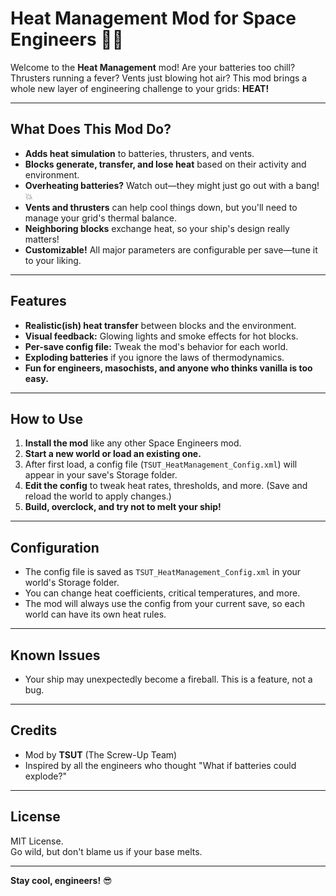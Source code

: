 # Heat Management Mod for Space Engineers 🚀🔥

Welcome to the **Heat Management** mod!
Are your batteries too chill? Thrusters running a fever? Vents just blowing hot air?
This mod brings a whole new layer of engineering challenge to your grids: **HEAT!**

---

## What Does This Mod Do?

- **Adds heat simulation** to batteries, thrusters, and vents.
- **Blocks generate, transfer, and lose heat** based on their activity and environment.
- **Overheating batteries?** Watch out—they might just go out with a bang! 💥
- **Vents and thrusters** can help cool things down, but you'll need to manage your grid's thermal balance.
- **Neighboring blocks** exchange heat, so your ship's design really matters!
- **Customizable!** All major parameters are configurable per save—tune it to your liking.

---

## Features

- **Realistic(ish) heat transfer** between blocks and the environment.
- **Visual feedback:** Glowing lights and smoke effects for hot blocks.
- **Per-save config file:** Tweak the mod's behavior for each world.
- **Exploding batteries** if you ignore the laws of thermodynamics.  
- **Fun for engineers, masochists, and anyone who thinks vanilla is too easy.**

---

## How to Use

1. **Install the mod** like any other Space Engineers mod.
2. **Start a new world or load an existing one.**
3. After first load, a config file (`TSUT_HeatManagement_Config.xml`) will appear in your save's Storage folder.
4. **Edit the config** to tweak heat rates, thresholds, and more. (Save and reload the world to apply changes.)
5. **Build, overclock, and try not to melt your ship!**

---

## Configuration

- The config file is saved as `TSUT_HeatManagement_Config.xml` in your world's Storage folder.
- You can change heat coefficients, critical temperatures, and more.
- The mod will always use the config from your current save, so each world can have its own heat rules.

---

## Known Issues

- Your ship may unexpectedly become a fireball. This is a feature, not a bug.

---

## Credits

- Mod by **TSUT** (The Screw-Up Team)
- Inspired by all the engineers who thought "What if batteries could explode?"

---

## License

MIT License.  
Go wild, but don't blame us if your base melts.

---

**Stay cool, engineers!** 😎 
